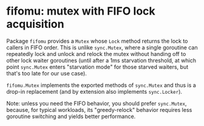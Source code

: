 # fifomu: mutex with FIFO lock acquisition

Package `fifomu` provides a `Mutex` whose `Lock` method returns
the lock to callers in FIFO order. This is unlike `sync.Mutex`, where a
single goroutine can repeatedly lock and unlock and relock the mutex
without handing off to other lock waiter goroutines (until after a 1ms
starvation threshold, at which point `sync.Mutex` enters "starvation mode"
for those starved waiters, but that's too late for our use case).

`fifomu.Mutex` implements the exported methods of `sync.Mutex` and thus is
a drop-in replacement (and by extension also implements `sync.Locker`).

Note: unless you need the FIFO behavior, you should prefer `sync.Mutex`,
because, for typical workloads, its "greedy-relock" behavior requires
less goroutine switching and yields better performance.
